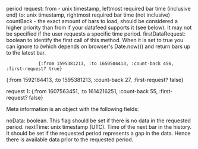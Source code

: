 

period request:
from - unix timestamp, leftmost required bar time (inclusive end)
to: unix timestamp, rightmost required bar time (not inclusive)
countBack - the exact amount of bars to load, should be considered a higher priority than from if your datafeed supports it (see below). It may not be specified if the user requests a specific time period.
firstDataRequest: boolean to identify the first call of this method. When it is set to true you can ignore to (which depends on browser's Date.now()) and return bars up to the latest bar.



                {:from 1595381213, :to 1650504413, :count-back 456, :first-request? true}
{:from 1592184413, :to 1595381213, :count-back 27, :first-request? false}

request 1: {:from 1607563451, :to 1614216251, :count-back 55, :first-request? false}


Meta information is an object with the following fields:

noData: boolean. This flag should be set if there is no data in the requested period.
nextTime: unix timestamp (UTC). Time of the next bar in the history. It should be set if the requested period represents a gap in the data. Hence there is available data prior to the requested period.
